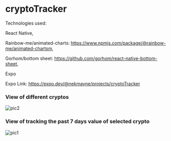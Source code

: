 # cryptoTracker

Technologies used: 

React Native, 

Rainbow-me/animated-charts: https://www.npmjs.com/package/@rainbow-me/animated-chartsm, 

Gorhom/bottom sheet: https://github.com/gorhom/react-native-bottom-sheet,

Expo

Expo Link: https://expo.dev/@nekmayne/projects/cryptoTracker

### View of different cryptos

![pic2](https://user-images.githubusercontent.com/75587191/208400062-103ee67d-c41c-48f3-8493-ffdf55600620.png)

### View of tracking the past 7 days value of selected crypto

![pic1](https://user-images.githubusercontent.com/75587191/208400056-8f08dfd7-50fe-448b-b164-c28306328f6b.png)
